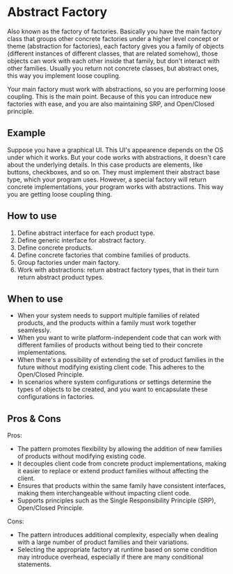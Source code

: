 # Abstract Factory

Also known as the factory of factories. Basically you have the main factory class that groups other concrete factories under a higher level concept or theme (abstraction for factories), each factory gives you a family of objects (different instances of different classes, that are related somehow), those objects can work with each other inside that family, but don't interact with other families. Usually you return not concrete classes, but abstract ones, this way you implement loose coupling.

Your main factory must work with abstractions, so you are performing loose coupling. This is the main point. Because of this you can introduce new factories with ease, and you are also maintaining SRP, and Open/Closed principle.

## Example

Suppose you have a graphical UI. This UI's appearence depends on the OS under which it works. But your code works with abstractions, it doesn't care about the underlying details. In this case products are elements, like buttons, checkboxes, and so on. They must implement their abstract base type, which your program uses. However, a special factory will return concrete implementations, your program works with abstractions. This way you are getting loose coupling thing.

## How to use

1. Define abstract interface for each product type.
2. Define generic interface for abstract factory.
3. Define concrete products.
4. Define concrete factories that combine families of products.
5. Group factories under main factory.
6. Work with abstractions: return abstract factory types, that in their turn return abstract product types.

## When to use

* When your system needs to support multiple families of related products, and the products within a family must work together seamlessly.
* When you want to write platform-independent code that can work with different families of products without being tied to their concrete implementations.
* When there's a possibility of extending the set of product families in the future without modifying existing client code. This adheres to the Open/Closed Principle.
* In scenarios where system configurations or settings determine the types of objects to be created, and you want to encapsulate these configurations in factories.

## Pros & Cons

Pros:

* The pattern promotes flexibility by allowing the addition of new families of products without modifying existing code.
* It decouples client code from concrete product implementations, making it easier to replace or extend product families without affecting the client.
* Ensures that products within the same family have consistent interfaces, making them interchangeable without impacting client code.
* Supports principles such as the Single Responsibility Principle (SRP), Open/Closed Principle.

Cons:

* The pattern introduces additional complexity, especially when dealing with a large number of product families and their variations.
* Selecting the appropriate factory at runtime based on some condition may introduce overhead, especially if there are many conditional statements.
